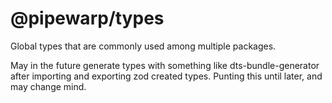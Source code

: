 # @pipewarp/types

Global types that are commonly used among multiple packages.

May in the future generate types with something like dts-bundle-generator after importing
and exporting zod created types. Punting this until later, and may change mind.
